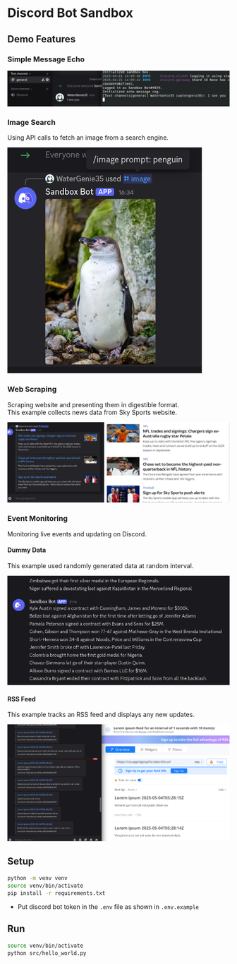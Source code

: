 # Discord Bot Sandbox


## Demo Features

### Simple Message Echo

[<img src="docs/echo_message_sample.png" />]()

### Image Search

Using API calls to fetch an image from a search engine.

[<img src="docs/image_search_sample.png" />]()

### Web Scraping

Scraping website and presenting them in digestible format.  
This example collects news data from Sky Sports website.

[<img src="docs/sky_sports_news_web_scraping_sample.png" />]()

### Event Monitoring

Monitoring live events and updating on Discord.  

#### Dummy Data
This example used randomly generated data at random interval.

[<img src="docs/monitor_event_sample.png" />]()

#### RSS Feed
This example tracks an RSS feed and displays any new updates.

[<img src="docs/rss_feed_sample.png" />]()


## Setup

```bash
python -m venv venv
source venv/bin/activate
pip install -r requirements.txt
```

- Put discord bot token in the `.env` file as shown in `.env.example`


## Run

```bash
source venv/bin/activate
python src/hello_world.py
```

